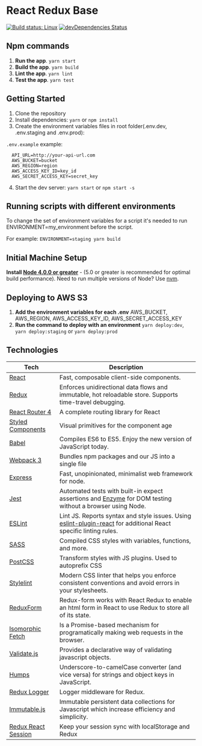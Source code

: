 # React Redux Base
[![Build status: Linux](https://circleci.com/gh/bernabe9/react-redux-base.svg?style=shield)](https://circleci.com/gh/bernabe9/react-redux-base)
[![devDependencies Status](https://david-dm.org/bernabe9/react-redux-base/dev-status.svg)](https://david-dm.org/bernabe9/react-redux-base?type=dev)

## Npm commands
1. **Run the app**. `yarn start`
2. **Build the app**. `yarn build`
3. **Lint the app**. `yarn lint`
4. **Test the app**. `yarn test`

## Getting Started
1. Clone the repository
2. Install dependencies: `yarn` or `npm install`
3. Create the environment variables files in root folder(.env.dev, .env.staging and .env.prod):

  `.env.example` example:
  ```
    API_URL=http://your-api-url.com
    AWS_BUCKET=bucket
    AWS_REGION=region
    AWS_ACCESS_KEY_ID=key_id
    AWS_SECRET_ACCESS_KEY=secret_key
  ```
4. Start the dev server: `yarn start` or `npm start -s`

## Running scripts with different environments
To change the set of environment variables for a script it's needed to run ENVIRONMENT=my_environment before the script.

For example: `ENVIRONMENT=staging yarn build`

## Initial Machine Setup
**Install [Node 4.0.0 or greater](https://nodejs.org)** - (5.0 or greater is recommended for optimal build performance). Need to run multiple versions of Node? Use [nvm](https://github.com/creationix/nvm).

## Deploying to AWS S3
1. **Add the environment variables for each .env** AWS_BUCKET, AWS_REGION, AWS_ACCESS_KEY_ID, AWS_SECRET_ACCESS_KEY
2. **Run the command to deploy with an environment** `yarn deploy:dev`, `yarn deploy:staging` or `yarn deploy:prod`

## Technologies

| **Tech** | **Description**
|----------|-------
|  [React](https://facebook.github.io/react/)  |   Fast, composable client-side components.|
|  [Redux](http://redux.js.org) |  Enforces unidirectional data flows and immutable, hot reloadable store. Supports time-travel debugging.|
|  [React Router 4](https://github.com/reactjs/react-router) | A complete routing library for React |
|  [Styled Components](https://github.com/styled-components/styled-components) | Visual primitives for the component age |
|  [Babel](http://babeljs.io) |  Compiles ES6 to ES5. Enjoy the new version of JavaScript today.|
| [Webpack 3](http://webpack.github.io) | Bundles npm packages and our JS into a single file |
| [Express](https://github.com/expressjs/express) | Fast, unopinionated, minimalist web framework for node. |
| [Jest](https://facebook.github.io/jest/) | Automated tests with built-in expect assertions and  [Enzyme](https://github.com/airbnb/enzyme) for DOM testing without a browser using Node. |
| [ESLint](http://eslint.org/)| Lint JS. Reports syntax and style issues. Using [eslint-plugin-react](https://github.com/yannickcr/eslint-plugin-react) for additional React specific linting rules. |
| [SASS](http://sass-lang.com/) | Compiled CSS styles with variables, functions, and more.
| [PostCSS](https://github.com/postcss/postcss) | Transform styles with JS plugins. Used to autoprefix CSS |
| [Stylelint](https://github.com/stylelint/stylelint) | Modern CSS linter that helps you enforce consistent conventions and avoid errors in your stylesheets. |
| [ReduxForm](http://redux-form.com/6.4.3/) | Redux-form works with React Redux to enable an html form in React to use Redux to store all of its state. |
| [Isomorphic Fetch](https://github.com/matthew-andrews/isomorphic-fetch) |  Is a Promise-based mechanism for programatically making web requests in the browser. |
| [Validate.js](https://validatejs.org/) | Provides a declarative way of validating javascript objects. |
| [Humps](https://github.com/domchristie/humps) | Underscore-to-camelCase converter (and vice versa) for strings and object keys in JavaScript.|
| [Redux Logger](https://github.com/evgenyrodionov/redux-logger) | Logger middleware for Redux. |
| [Immutable.js](https://github.com/facebook/immutable-js/) | Immutable persistent data collections for Javascript which increase efficiency and simplicity. |
| [Redux React Session](https://github.com/bernabe9/redux-react-session) | Keep your session sync with localStorage and Redux |
